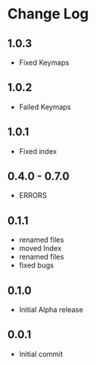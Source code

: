 # Change Log

## 1.0.3

* Fixed Keymaps

## 1.0.2

* Failed Keymaps

## 1.0.1

* Fixed index

## 0.4.0 - 0.7.0

* ERRORS

## 0.1.1

* renamed files
* moved Index
* renamed files
* fixed bugs

## 0.1.0

* Initial Alpha release

## 0.0.1

* Initial commit
